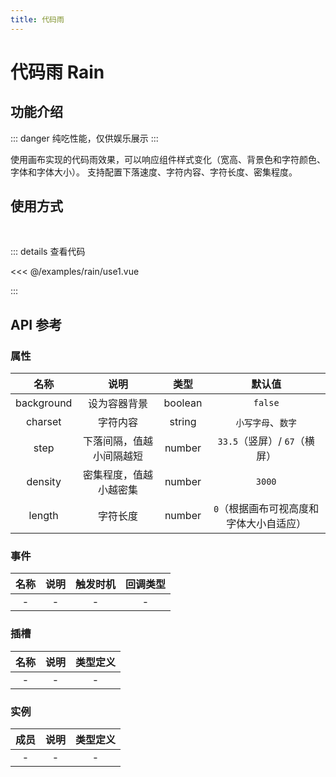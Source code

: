 ```yaml
---
title: 代码雨
---
```


# 代码雨 Rain

## 功能介绍

::: danger
纯吃性能，仅供娱乐展示
:::

使用画布实现的代码雨效果，可以响应组件样式变化（宽高、背景色和字符颜色、字体和字体大小）。
支持配置下落速度、字符内容、字符长度、密集程度。

## 使用方式

<br />
<RainUse1 />

::: details 查看代码

<<< @/examples/rain/use1.vue

:::

## API 参考

### 属性

|    名称    |           说明           |  类型   |                 默认值                  |
| :--------: | :----------------------: | :-----: | :-------------------------------------: |
| background |       设为容器背景       | boolean |                 `false`                 |
|  charset   |         字符内容         | string  |           `小写字母`、`数字`            |
|    step    | 下落间隔，值越小间隔越短 | number  |      `33.5`（竖屏）/ `67`（横屏）       |
|  density   |  密集程度，值越小越密集  | number  |                 `3000`                  |
|   length   |         字符长度         | number  | `0`（根据画布可视高度和字体大小自适应） |

### 事件

| 名称 | 说明 | 触发时机 | 回调类型 |
| :--: | :--: | :------: | :------: |
|  -   |  -   |    -     |    -     |

### 插槽

| 名称 | 说明 | 类型定义 |
| :--: | :--: | :------: |
|  -   |  -   |    -     |

### 实例

| 成员 | 说明 | 类型定义 |
| :--: | :--: | :------: |
|  -   |  -   |    -     |

<script setup>
import RainUse1 from './use1.vue';
</script>
